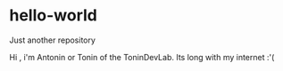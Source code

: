 # hello-world
Just another repository

Hi , i'm Antonin or Tonin of the ToninDevLab.
Its long with my internet :'(
